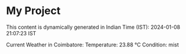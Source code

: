 # My Project

This content is dynamically generated in Indian Time (IST): 2024-01-08 21:07:23 IST


Current Weather in Coimbatore:
Temperature: 23.88 °C
Condition: mist
